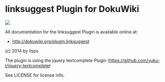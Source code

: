 linksuggest Plugin for DokuWiki
=====

![](/examples/example2.gif)

All documentation for the linksuggest Plugin is available online at:

  * http://dokuwiki.org/plugin:linksuggest

(c) 2014 by lisps

The plugin is using the jquery textcomplete Plugin (https://github.com/yuku-t/jquery-textcomplete)

See LICENSE for license info.
